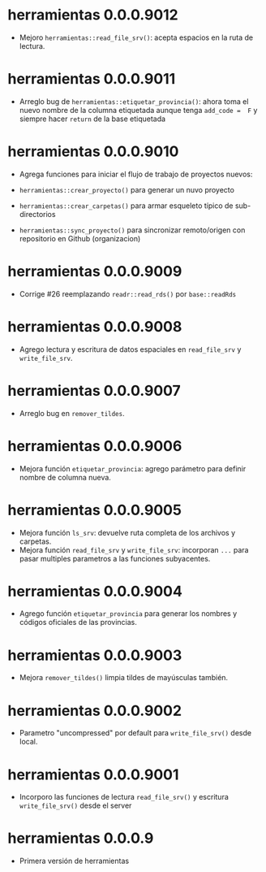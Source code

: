 # herramientas 0.0.0.9012

* Mejoro `herramientas::read_file_srv()`: acepta espacios en la ruta de lectura.

# herramientas 0.0.0.9011

* Arreglo bug de `herramientas::etiquetar_provincia()`: ahora toma el nuevo nombre de la columna etiquetada aunque tenga `add_code =  F` y siempre hacer `return` de la base etiquetada

# herramientas 0.0.0.9010

* Agrega funciones para iniciar el flujo de trabajo de proyectos nuevos:

- `herramientas::crear_proyecto()` para generar un nuvo proyecto

- `herramientas::crear_carpetas()` para armar esqueleto típico de sub-directorios

- `herramientas::sync_proyecto()` para sincronizar remoto/origen con repositorio en Github (organizacion)

# herramientas 0.0.0.9009

* Corrige #26 reemplazando `readr::read_rds()` por `base::readRds`

# herramientas 0.0.0.9008

* Agrego lectura y escritura de datos espaciales en `read_file_srv` y `write_file_srv`.

# herramientas 0.0.0.9007

* Arreglo bug en `remover_tildes`.

# herramientas 0.0.0.9006

* Mejora función `etiquetar_provincia`: agrego parámetro para definir nombre de columna nueva.

# herramientas 0.0.0.9005

* Mejora función `ls_srv`: devuelve ruta completa de los archivos y carpetas.
* Mejora función `read_file_srv` y `write_file_srv`: incorporan `...` para pasar multiples parametros a las funciones subyacentes.

# herramientas 0.0.0.9004

* Agrego función `etiquetar_provincia` para generar los nombres y códigos oficiales de las provincias.

# herramientas 0.0.0.9003

* Mejora `remover_tildes()` limpia tildes de mayúsculas también.

# herramientas 0.0.0.9002

* Parametro "uncompressed" por default para `write_file_srv()` desde local.

# herramientas 0.0.0.9001

* Incorporo las funciones de lectura `read_file_srv()` y escritura `write_file_srv()` desde el server

# herramientas 0.0.0.9

* Primera versión de herramientas


